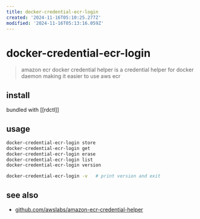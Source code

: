 ```yaml
---
title: docker-credential-ecr-login
created: '2024-11-16T05:10:25.277Z'
modified: '2024-11-16T05:13:16.059Z'
---
```


# docker-credential-ecr-login

> amazon ecr docker credential helper is a credential helper for docker daemon making it easier to use aws ecr

## install

bundled with [[rdctl]]

## usage

```sh
docker-credential-ecr-login store
docker-credential-ecr-login get
docker-credential-ecr-login erase
docker-credential-ecr-login list
docker-credential-ecr-login version

docker-credential-ecr-login -v   # print version and exit
```

## see also

- [github.com/awslabs/amazon-ecr-credential-helper](https://github.com/awslabs/amazon-ecr-credential-helper)
